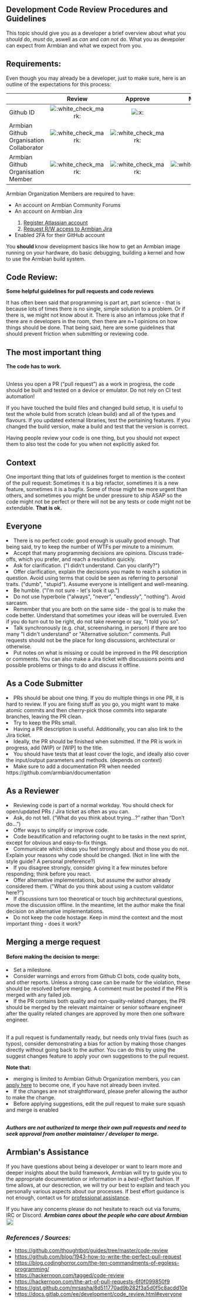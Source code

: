 <div id="doc" class="markdown-body container-fluid"><h2 id="Development-Code-Review-Procedures-and-Guidelines">Development Code Review Procedures and Guidelines</h2><p>
    This topic should give you as a developer a brief overview about what you <em>should</em> do, <em>must</em> do, aswell as <em>can</em> and <em>can not</em> do. What you as devepoler can expect from Armbian and what we expect from you.
</p><p>
</p><h2 id="Requirements"><strong>Requirements:</strong></h2><p></p><p>
	Even though you may already be a developer, just to make sure, here is an outline of the expectations for this process:
</p><table>
<thead>
<tr>
<th></th>
<th style="text-align:center">Review</th>
<th style="text-align:center">Approve</th>
<th style="text-align:center">Merge</th>
</tr>
</thead>
<tbody>
<tr>
<td>Github ID</td>
<td style="text-align:center"><img class="emoji" alt=":white_check_mark:" src="https://docs.lane-fu.com/build/emojify.js/dist/images/basic/white_check_mark.png"></td>
<td style="text-align:center"><img class="emoji" alt=":x:" src="https://docs.lane-fu.com/build/emojify.js/dist/images/basic/x.png"></td>
<td style="text-align:center"><img class="emoji" alt=":x:" src="https://docs.lane-fu.com/build/emojify.js/dist/images/basic/x.png"></td>
</tr>
<tr>
<td>Armbian Github Organisation Collaborator</td>
<td style="text-align:center"><img class="emoji" alt=":white_check_mark:" src="https://docs.lane-fu.com/build/emojify.js/dist/images/basic/white_check_mark.png"></td>
<td style="text-align:center"><img class="emoji" alt=":white_check_mark:" src="https://docs.lane-fu.com/build/emojify.js/dist/images/basic/white_check_mark.png"></td>
<td style="text-align:center"><img class="emoji" alt=":x:" src="https://docs.lane-fu.com/build/emojify.js/dist/images/basic/x.png"></td>
</tr>
<tr>
<td>Armbian Github Organisation Member</td>
<td style="text-align:center"><img class="emoji" alt=":white_check_mark:" src="https://docs.lane-fu.com/build/emojify.js/dist/images/basic/white_check_mark.png"></td>
<td style="text-align:center"><img class="emoji" alt=":white_check_mark:" src="https://docs.lane-fu.com/build/emojify.js/dist/images/basic/white_check_mark.png"></td>
<td style="text-align:center"><img class="emoji" alt=":white_check_mark:" src="https://docs.lane-fu.com/build/emojify.js/dist/images/basic/white_check_mark.png"></td>
</tr>
</tbody>
</table><p>Armbian Organization Members are required to have:</p><ul>
<li>An account on Armbian Community Forums</li>
<li>An account on Armbian Jira</li>
        <ol>
        <li><a href=https://id.atlassian.com>Register Atlassian account</a></li>
        <li><a href=https://armbian.atlassian.net/login.jsp>Request R/W access to Armbian Jira</a></li>
        </ol>
<li>Enabled 2FA for their GitHub account</li>
</ul><p>You <strong>should </strong>know development basics like how to get an Armbian image running on your hardware, do basic debugging, building a kernel and how to use the Armbian build system.</p><p>
</p><h2 id="Code-Review"><strong>Code Review:</strong></h2><p></p><p>
    <b>Some helpful guidelines for pull requests and code reviews</b>
</p><p>
	It has often been said that programming is part art, part science - that is because lots of times there is no single, simple solution to a problem. Or if there is, we might not know about it. There is also an infamous joke that if there are n developers in the room, then there are n+1 opinions on how things should be done. That being said, here are some guidelines that should prevent friction when submitting or reviewing code.
</p><h2 id="The-most-important-thing"><strong>The most important thing</strong></h2><b>The code has to work.</b><br><br><p>Unless you open a PR (“pull request”) as a work in progress, the code should be built and tested on a device or emulator. Do not rely on CI test automation!</p><p>If you have touched the build files and changed build setup, it is useful to test the whole build from scratch (clean build) and all of the types and flavours. If you updated external libraries, test the pertaining features. If you changed the build version, make a build and test that the version is correct.</p><p>Having people review your code is one thing, but you should not expect them to also test the code for you when not explicitly asked for.</p><p></p><h2 id="Context">Context</h2><p>One important thing that lots of guidelines forget to mention is the context of the pull request: Sometimes it is a big refactor, sometimes it is a new feature, sometimes it is a bugfix. Some of those might be more urgent than others, and sometimes you might be under pressure to ship ASAP so the code might not be perfect or there will not be any tests or code might not be extendable. <b>That is ok.</b></p><h2 id="Everyone">Everyone</h2><li>There is no perfect code: good enough is usually good enough. That being said, try to keep the number of WTFs per minute to a minimum.</li><li>Accept that many programming decisions are opinions. Discuss trade-offs, which you prefer, and reach a resolution quickly.</li><li>Ask for clarification. ("I didn't understand. Can you clarify?")</li><li>Offer clarification, explain the decisions you made to reach a solution in question.
    Avoid using terms that could be seen as referring to personal traits. ("dumb", "stupid"). Assume everyone is intelligent and well-meaning.</li><li>Be humble. ("I'm not sure - let's look it up.")</li><li>Do not use hyperbole ("always", "never", "endlessly", "nothing"). Avoid sarcasm.</li><li>Remember that you are both on the same side - the goal is to make the code better. Understand that sometimes your ideas will be overruled. Even if you do turn out to be right, do not take revenge or say, "I told you so".</li><li>Talk synchronously (e.g. chat, screensharing, in person) if there are too many "I didn't understand" or "Alternative solution:" comments. Pull requests should not be the place for long discussions, architectural or otherwise. </li><li>Put notes on what is missing or could be improved in the PR description or comments. You can also make a Jira ticket with discussions points and possible problems or things to do and discuss it offline.</li><h2 id="As-a-Code-Submitter">As a Code Submitter</h2><li>PRs should be about one thing. If you do multiple things in one PR, it is hard to review. If you are fixing stuff as you go, you might want to make atomic commits and then cherry-pick those commits into separate branches, leaving the PR clean.</li><li>Try to keep the PRs small. </li><li>Having a PR description is useful. Additionally, you can also link to the Jira ticket. </li><li>Ideally, the PR should be finished when submitted. If the PR is work in progress, add (WIP) or [WIP] to the title.</li><li>You should have tests that at least cover the logic, and ideally also cover the input/output parameters and methods. (depends on context)</li><li>Make sure to add a documentation PR when needed https://github.com/armbian/documentation</li><h2 id="As-a-Reviewer">As a Reviewer</h2><li>Reviewing code is part of a normal workday. You should check for open/updated PRs / Jira ticket as often as you can.</li><li>Ask, do not tell. (“What do you think about trying…?” rather than “Don’t do…”)</li><li>Offer ways to simplify or improve code.</li><li>Code beautification and refactoring ought to be tasks in the next sprint, except for obvious and easy-to-fix things.</li><li>Communicate which ideas you feel strongly about and those you do not. Explain your reasons why code should be changed. (Not in line with the style guide? A personal preference?)</li><li>If you disagree strongly, consider giving it a few minutes before responding; think before you react.</li><li>Offer alternative implementations, but assume the author already considered them. ("What do you think about using a custom validator here?")</li><li>If discussions turn too theoretical or touch big architectural questions, move the discussion offline. In the meantime, let the author make the final decision on alternative implementations.</li><li>Do not keep the code hostage. Keep in mind the context and the most important thing - does it work?</li><h2 id="Merging-a-merge-request"><strong>Merging a merge request</strong></h2><h4 id="Before-making-the-decision-to-merge">Before making the decision to merge:</h4><li>Set a milestone.</li><li>Consider warnings and errors from Github CI bots, code quality bots, and other reports. Unless a strong case can be made for the violation, these should be resolved before merging. A comment must be posted if the PR is merged with any failed job.</li><li>If the PR contains both quality and non-quality-related changes, the PR should be merged by the relevant maintainer or senior software engineer after the quality related changes are approved by more then one software engineer.</li><br><p>If a pull request is fundamentally ready, but needs only trivial fixes (such as typos), consider demonstrating a bias for action by making those changes directly without going back to the author. You can do this by using the suggest changes feature to apply your own suggestions to the pull request.</p><p><b>Note that:</b></p><li>merging is limited to Armbian Github Organization members, you can  <a href="https://www.armbian.com/contact" target="_blank" rel="noopener">apply here</a> to become one, if you have not already been invited.</li><li>If the changes are not straightforward, please prefer allowing the author to make the change.</li><li>Before applying suggestions, edit the pull request to make sure squash and merge is enabled</li><br><p><em><strong>Authors are not authorized to merge their own pull requests and need to seek approval from another maintainer / developer to merge.</strong></em></p><h2 id="Armbians-Assistance"><strong>Armbian's Assistance</strong></h2><p></p><p>If you have questions about being a developer or want to learn more and deeper insights about the build framework, Armbian will try to guide you to the appropriate documentation or information in a <em>best-effort</em> fashion. If time allows, at our descrection, we will try our best to explain and teach you personally various aspects about our processes. If best effort guidance is not enough, contact us for <a href="https://www.armbian.com/contact" target="_blank" rel="noopener">professional assistance</a>.</p><p>If you have any concerns please do not hesitate to reach out via forums, IRC or Discord. <em><strong>Armbian cares about the people who care about Armbian</strong></em>&nbsp; <span><img alt=":)" data-emoticon="true" height="20" src="https://forum.armbian.com/uploads/emoticons/default_smile.png" title=":)" width="20"></span></p><h3 id="References--Sources"><i>References / Sources:</i></h3><ul>
<li><a href="https://github.com/thoughtbot/guides/tree/master/code-review" target="_blank" rel="noopener">https://github.com/thoughtbot/guides/tree/master/code-review</a></li>
<li><a href="https://github.com/blog/1943-how-to-write-the-perfect-pull-request" target="_blank" rel="noopener">https://github.com/blog/1943-how-to-write-the-perfect-pull-request</a></li>
<li><a href="https://blog.codinghorror.com/the-ten-commandments-of-egoless-programming/" target="_blank" rel="noopener">https://blog.codinghorror.com/the-ten-commandments-of-egoless-programming/</a></li>
<li><a href="https://hackernoon.com/tagged/code-review" target="_blank" rel="noopener">https://hackernoon.com/tagged/code-review</a></li>
<li><a href="https://hackernoon.com/the-art-of-pull-requests-6f0f099850f9" target="_blank" rel="noopener">https://hackernoon.com/the-art-of-pull-requests-6f0f099850f9</a></li>
<li><a href="https://gist.github.com/mrsasha/8d511770ad9b282f3a5d0f5c8acdd10e" target="_blank" rel="noopener">https://gist.github.com/mrsasha/8d511770ad9b282f3a5d0f5c8acdd10e</a></li>
<li><a href="https://docs.gitlab.com/ee/development/code_review.html#everyone" target="_blank" rel="noopener">https://docs.gitlab.com/ee/development/code_review.html#everyone</a></li>
</ul></div>

